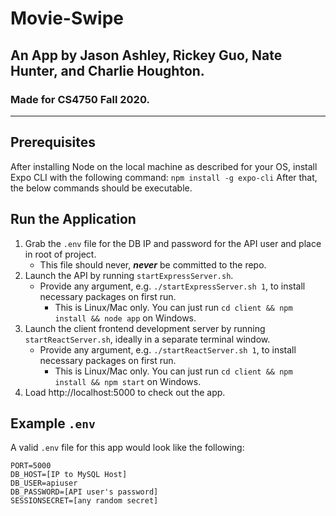 # Movie-Swipe
## An App by Jason Ashley, Rickey Guo, Nate Hunter, and Charlie Houghton.
### Made for CS4750 Fall 2020.
-----
## Prerequisites
After installing Node on the local machine as described for your OS, install Expo CLI with the following command:
```npm install -g expo-cli```
After that, the below commands should be executable.

## Run the Application
1. Grab the `.env` file for the DB IP and password for the API user and place in root of project.
    - This file should never, ***never*** be committed to the repo.
2. Launch the API by running `startExpressServer.sh`.
    - Provide any argument, e.g. `./startExpressServer.sh 1`, to install necessary packages on first run.
        - This is Linux/Mac only. You can just run `cd client && npm install && node app` on Windows.
3. Launch the client frontend development server by running `startReactServer.sh`, ideally in a separate terminal window.
    - Provide any argument, e.g. `./startReactServer.sh 1`, to install necessary packages on first run.
        - This is Linux/Mac only. You can just run `cd client && npm install && npm start` on Windows.
4. Load http://localhost:5000 to check out the app.

## Example `.env`
A valid `.env` file for this app would look like the following:
```
PORT=5000
DB_HOST=[IP to MySQL Host]
DB_USER=apiuser
DB_PASSWORD=[API user's password]
SESSIONSECRET=[any random secret]
```